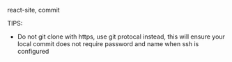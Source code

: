 react-site, commit

TIPS:
- Do not git clone with https, use git protocal instead, this will ensure your local commit does not require password and name when ssh is configured
